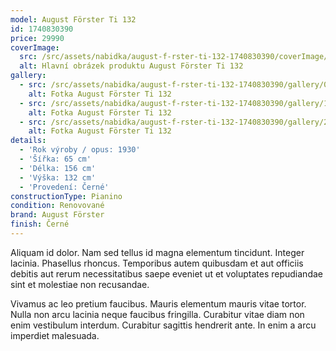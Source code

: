 ```yaml
---
model: August Förster Ti 132
id: 1740830390
price: 29990
coverImage:
  src: /src/assets/nabidka/august-f-rster-ti-132-1740830390/coverImage/src.jpg
  alt: Hlavní obrázek produktu August Förster Ti 132
gallery:
  - src: /src/assets/nabidka/august-f-rster-ti-132-1740830390/gallery/0/src.jpg
    alt: Fotka August Förster Ti 132
  - src: /src/assets/nabidka/august-f-rster-ti-132-1740830390/gallery/1/src.jpg
    alt: Fotka August Förster Ti 132
  - src: /src/assets/nabidka/august-f-rster-ti-132-1740830390/gallery/2/src.jpg
    alt: Fotka August Förster Ti 132
details:
  - 'Rok výroby / opus: 1930'
  - 'Šířka: 65 cm'
  - 'Délka: 156 cm'
  - 'Výška: 132 cm'
  - 'Provedení: Černé'
constructionType: Pianino
condition: Renovované
brand: August Förster
finish: Černé
---
```

Aliquam id dolor. Nam sed tellus id magna elementum tincidunt. Integer lacinia. Phasellus rhoncus. Temporibus autem quibusdam et aut officiis debitis aut rerum necessitatibus saepe eveniet ut et voluptates repudiandae sint et molestiae non recusandae.

Vivamus ac leo pretium faucibus. Mauris elementum mauris vitae tortor. Nulla non arcu lacinia neque faucibus fringilla. Curabitur vitae diam non enim vestibulum interdum. Curabitur sagittis hendrerit ante. In enim a arcu imperdiet malesuada.
